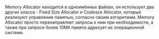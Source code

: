 Memory Allocator находится в одноимённых файлах, он использует два других класса - Fixed Size Allocator и Coalesce Allocator, которые реализуют управление памятью,
согласно своим алгоритмам. Memory Allocator просто перенаправляет запросы к ним при необходимости, а также при запросе более 10Мб памяти адресует их операционной
системе.

